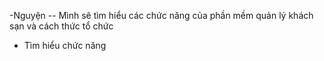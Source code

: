 -Nguyện
-- Mình sẽ tìm hiểu các chức năng của phần mềm quản lý khách sạn và cách thức tổ chức
- Tìm hiểu chức năng